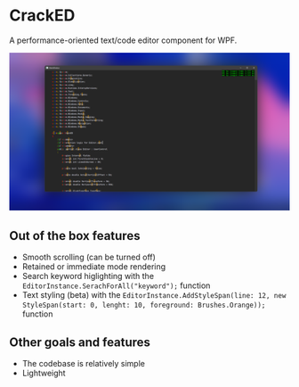 # CrackED
A performance-oriented text/code editor component for WPF.

![alt text](Demo.png)

## Out of the box features
- Smooth scrolling (can be turned off)
- Retained or immediate mode rendering
- Search keyword higlighting with the `EditorInstance.SerachForAll("keyword");` function
- Text styling (beta) with the `EditorInstance.AddStyleSpan(line: 12, new StyleSpan(start: 0, lenght: 10, foreground: Brushes.Orange));` function

## Other goals and features
- The codebase is relatively simple
- Lightweight
